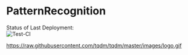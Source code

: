# PatternRecognition

Status of Last Deployment:</br>
![Test-CI](https://github.com/PavelGenitsoy/PatternRecognition/workflows/Test-CI/badge.svg?branch=DeVelop)


https://raw.githubusercontent.com/tqdm/tqdm/master/images/logo.gif
